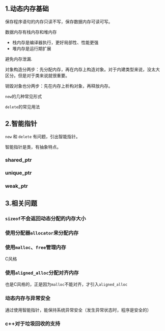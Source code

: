 ## 1.动态内存基础
保存程序语句的内存只读不写，保存数据内存可读可写。

数据内存有栈内存和堆内存
- 栈内存是编译器执行，更好局部性、性能更强
- 堆内存是运行期扩展

避免内存泄漏.

对象构造分两步：先分配内存，再在内存上构造对象。对于内建类型来说，没太大区分。但是对于类来说就很重要。

销毁对象也分两步：先在内存上析构对象，再释放内存。

`new`的几种常见形式

`delete`的常见用法

## 2.智能指针
`new` 和 `delete` 有问题，引出智能指针。

智能指针是类，有抽象特点。

### shared_ptr

### unique_ptr

### weak_ptr

## 3.相关问题

### `sizeof`不会返回动态分配的内存大小
### 使用分配器`allocator`来分配内存
### 使用`malloc`、`free`管理内存
C风格
### 使用`aligned_alloc`分配对齐内存
也是C风格的，正是因为`malloc`不能对齐，才引入`aligned_alloc`
### 动态内存与异常安全
通过使用智能指针，能保持系统异常安全（发生异常状态时，程序是安全的）
### c++对于垃圾回收的支持

